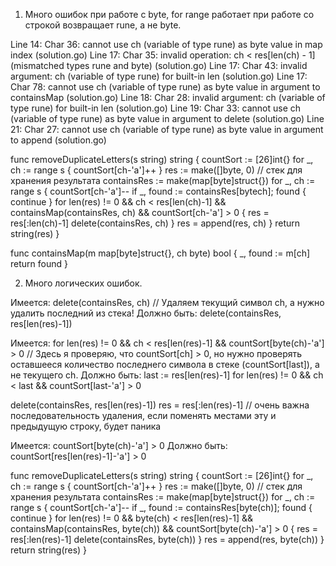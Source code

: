 1) Много ошибок при работе с byte, for range работает при работе со строкой возвращает rune, а не byte.

Line 14: Char 36: cannot use ch (variable of type rune) as byte value in map index (solution.go)
Line 17: Char 35: invalid operation: ch < res[len(ch) - 1] (mismatched types rune and byte) (solution.go)
Line 17: Char 43: invalid argument: ch (variable of type rune) for built-in len (solution.go)
Line 17: Char 78: cannot use ch (variable of type rune) as byte value in argument to containsMap (solution.go)
Line 18: Char 28: invalid argument: ch (variable of type rune) for built-in len (solution.go)
Line 19: Char 33: cannot use ch (variable of type rune) as byte value in argument to delete (solution.go)
Line 21: Char 27: cannot use ch (variable of type rune) as byte value in argument to append (solution.go)


func removeDuplicateLetters(s string) string {
    countSort := [26]int{}
    for _, ch := range s {
        countSort[ch-'a']++
    }
    res := make([]byte, 0) // стек для хранения результата
    containsRes := make(map[byte]struct{})
    for _, ch := range s {
        countSort[ch-'a']--
        if _, found := containsRes[bytech]; found {
            continue
        }
        for len(res) != 0 && ch < res[len(ch)-1] && containsMap(containsRes, ch) && countSort[ch-'a'] > 0 {
            res = res[:len(ch)-1]
            delete(containsRes, ch)
        }
        res = append(res, ch)
    }
    return string(res)
}

func containsMap(m map[byte]struct{}, ch byte) bool {
    _, found := m[ch]
    return found
}



2) Много логических ошибок.

Имеется:
delete(containsRes, ch)  // Удаляем текущий символ ch, а нужно удалить последний из стека!
Должно быть:
delete(containsRes, res[len(res)-1])

Имеется:
for len(res) != 0 && ch < res[len(res)-1] && countSort[byte(ch)-'a'] > 0
// Здесь я проверяю, что countSort[ch] > 0, но нужно проверять оставшееся количество последнего символа в стеке (countSort[last]), а не текущего ch.
Должно быть:
last := res[len(res)-1]
for len(res) != 0 && ch < last && countSort[last-'a'] > 0 

delete(containsRes, res[len(res)-1])
res = res[:len(res)-1] // очень важна последовательность удаления, если поменять местами эту и предыдущую строку, будет паника

Имеется:
countSort[byte(ch)-'a'] > 0 
Должно быть:
countSort[res[len(res)-1]-'a'] > 0

func removeDuplicateLetters(s string) string {
    countSort := [26]int{}
    for _, ch := range s {
        countSort[ch-'a']++
    }
    res := make([]byte, 0) // стек для хранения результата
    containsRes := make(map[byte]struct{})
    for _, ch := range s {
        countSort[ch-'a']--
        if _, found := containsRes[byte(ch)]; found {
            continue
        }
        for len(res) != 0 && byte(ch) < res[len(res)-1] && containsMap(containsRes, byte(ch)) && countSort[byte(ch)-'a'] > 0 {
            res = res[:len(res)-1]
            delete(containsRes, byte(ch))
        }
        res = append(res, byte(ch))
    }
    return string(res)
}

